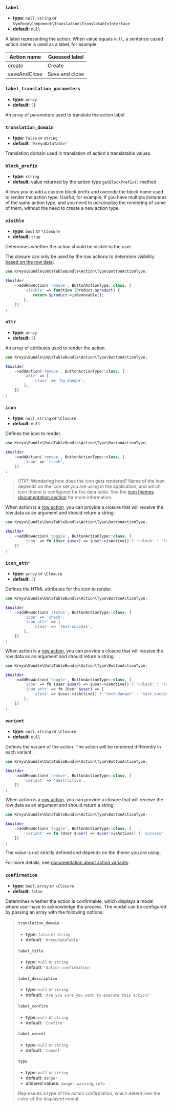 ### `label`

- **type**: `null`, `string` or `Symfony\Component\Translation\TranslatableInterface`
- **default**: `null`

A label representing the action.
When value equals `null`, a sentence cased action name is used as a label, for example:

| Action name  | Guessed label  |
|--------------|----------------|
| create       | Create         |
| saveAndClose | Save and close |

### `label_translation_parameters`

- **type**: `array`
- **default**: `[]`

An array of parameters used to translate the action label.

### `translation_domain`

- **type**: `false` or `string`
- **default**: `'KreyuDataTable'`

Translation domain used in translation of action's translatable values.

### `block_prefix`

- **type**: `string`
- **default**: value returned by the action type `getBlockPrefix()` method

Allows you to add a custom block prefix and override the block name used to render the action type.
Useful, for example, if you have multiple instances of the same action type, and you need to personalize
the rendering of some of them, without the need to create a new action type.

### `visible`

- **type**: `bool` or `\Closure`
- **default**: `true`

Determines whether the action should be visible to the user.

The closure can only be used by the row actions to determine visibility [based on the row data](../../../../docs/components/actions.md#using-row-data-in-options):

```php
use Kreyu\Bundle\DataTableBundle\Action\Type\ButtonActionType;

$builder
    ->addRowAction('remove', ButtonActionType::class, [
        'visible' => function (Product $product) {
            return $product->isRemovable();
        },
    ])
;
```

### `attr`

- **type**: `array`
- **default**: `[]`

An array of attributes used to render the action.

```php
use Kreyu\Bundle\DataTableBundle\Action\Type\ButtonActionType;

$builder
    ->addAction('remove', ButtonActionType::class, [
        'attr' => [
            'class' => 'bg-danger',
        ],
    ])
;
```


### `icon`

- **type**: `null`, `string` or `\Closure`
- **default**: `null`

Defines the icon to render.

```php
use Kreyu\Bundle\DataTableBundle\Action\Type\ButtonActionType;

$builder
    ->addAction('remove', ButtonActionType::class, [
        'icon' => 'trash',
    ])
;
```

> [!TIP] Wondering how does the icon gets rendered?
> Name of the icon depends on the icon set you are using in the application,
> and which icon theme is configured for the data table. See the [icon themes documentation section](./../../../../docs/features/theming.md#icon-themes) for more information.

When action is a [row action](./../../../../docs/components/actions.md), you can provide a closure
that will receive the row data as an argument and should return a string:

```php
use Kreyu\Bundle\DataTableBundle\Action\Type\ButtonActionType;

$builder
    ->addRowAction('toggle', ButtonActionType::class, [
        'icon' => fn (User $user) => $user->isActive() ? 'unlock' : 'lock',
    ])
;
```

### `icon_attr`

- **type**: `array` or `\Closure`
- **default**: `[]`

Defines the HTML attributes for the icon to render.

```php
use Kreyu\Bundle\DataTableBundle\Action\Type\ButtonActionType;

$builder
    ->addRowAction('status', ButtonActionType::class, [
        'icon' => 'check',
        'icon_attr' => [
            'class' => 'text-success',
        ],
    ])
;
```

When action is a [row action](../../../../docs/components/actions.md), you can provide a closure
that will receive the row data as an argument and should return a string:

```php
use Kreyu\Bundle\DataTableBundle\Action\Type\ButtonActionType;

$builder
    ->addRowAction('toggle', ButtonActionType::class, [
        'icon' => fn (User $user) => $user->isActive() ? 'unlock' : 'lock',
        'icon_attr' => fn (User $user) => [
            'class' => $user->isActive() ? 'text-danger' : 'text-success',        
        ],
    ])
;
```

### `variant`

- **type**: `null`, `string` or `\Closure`
- **default**: `null`

Defines the variant of the action. The action will be rendered differently in each variant.

```php
use Kreyu\Bundle\DataTableBundle\Action\Type\ButtonActionType;

$builder
    ->addRowAction('remove', ButtonActionType::class, [
        'variant' => 'destructive',
    ])
;
```

When action is a [row action](../../../../docs/components/actions.md), you can provide a closure
that will receive the row data as an argument and should return a string:

```php
use Kreyu\Bundle\DataTableBundle\Action\Type\ButtonActionType;

$builder
    ->addRowAction('toggle', ButtonActionType::class, [
        'variant' => fn (User $user) => $user->isActive() ? 'success' : 'danger',
    ])
;
```

The value is not strictly defined and depends on the theme you are using.

For more details, see [documentation about action variants](../../../../docs/components/actions.md#action-variants).

### `confirmation`

- **type**: `bool`, `array` or `\Closure`
- **default**: `false`

Determines whether the action is confirmable, which displays a modal where user have to acknowledge the process.
The modal can be configured by passing an array with the following options:

> #### `translation_domain`
> 
> - **type**: `false` or `string`
> - **default**: `'KreyuDataTable'`
> 
> #### `label_title`
> 
> - **type**: `null` or `string`
> - **default**: `'Action confirmation'`
> 
> #### `label_description`
> 
> - **type**: `null` or `string`
> - **default**: `'Are you sure you want to execute this action?'`
> 
> #### `label_confirm`
> 
> - **type**: `null` or `string`
> - **default**: `'Confirm'`
> 
> #### `label_cancel`
> 
> - **type**: `null` or `string`
> - **default**: `'Cancel'`
> 
> #### `type`
> 
> - **type**: `null` or `string`
> - **default**: `danger`
> - **allowed values**: `danger`, `warning`, `info`
> 
> Represents a type of the action confirmation, which determines the color of the displayed modal.
